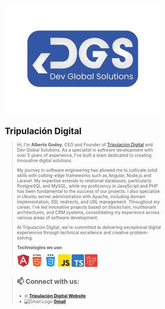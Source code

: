 <img width="750" src="./images/logo-dev.png" align="center" alt="Dev Global Solutions" />

# Tripulación Digital

>Hi, I'm **Alberto Godoy**, CEO and Founder of [Tripulación Digital](https://tripulacion.digital) and Dev Global Solutions. As a specialist in software development with over 5 years of experience, I've built a team dedicated to creating innovative digital solutions.
>
>My journey in software engineering has allowed me to cultivate solid skills with cutting-edge frameworks such as Angular, Node.js and Laravel. My expertise extends to relational databases, particularly PostgreSQL and MySQL, while my proficiency in JavaScript and PHP has been fundamental to the success of our projects. I also specialize in Ubuntu server administration with Apache, including domain implementation, SSL redirects, and URL management. Throughout my career, I've led innovative projects based on blockchain, multitenant architectures, and CRM systems, consolidating my experience across various areas of software development.
>
>At Tripulación Digital, we're committed to delivering exceptional digital experiences through technical excellence and creative problem-solving.
>
>**Technologies we use:**
>
><code><img height="40" src="./images/icon-1-angular.png" alt="Angular" /></code>
<code><img height="40" src="./images/icon-2-html5-2.png" alt="Html" /></code>
<code><img height="40" src="./images/icon-3-css.png" alt="Css" /></code>
<code><img height="40" src="./images/icon-4-javascript.png" alt="JavaScript" /></code>
<code><img height="40" src="./images/icon-8-typescript-2.png" alt="TypeScript" /></code>
<code><img height="40" src="./images/laravel.jpeg" alt="Laravel" /></code>

>## 📫 Connect with us:
>
>   - 🌐 **[Tripulación Digital Website](https://tripulacion.digital)**
>   - <img src="https://upload.wikimedia.org/wikipedia/commons/thumb/7/7e/Gmail_icon_%282020%29.svg/1024px-Gmail_icon_%282020%29.svg.png" alt="Gmail Logo" width="15"/> **[Gmail](https://mail.google.com/mail/u/0/?tab=rm&ogbl#inbox?compose=CllgCJTMXPWxHXqTpZxNtXwdpsnCKDhzCxBXdRzfNlzSmhQksTbwSJgLkNZLJKBptKpDkTvkvjV)**

